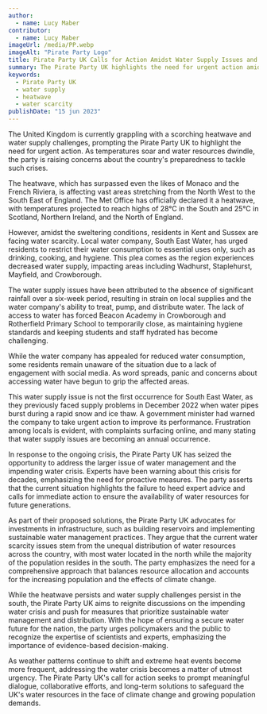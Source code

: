 ```yaml
---
author:
  - name: Lucy Maber
contributor:
  - name: Lucy Maber
imageUrl: /media/PP.webp
imageAlt: "Pirate Party Logo"
title: Pirate Party UK Calls for Action Amidst Water Supply Issues and Heatwave
summary: The Pirate Party UK highlights the need for urgent action amidst the UK's water supply issues and heatwave, emphasizing the importance of sustainable water management and distribution.
keywords:
  - Pirate Party UK
  - water supply
  - heatwave
  - water scarcity
publishDate: "15 jun 2023"
---
```


The United Kingdom is currently grappling with a scorching heatwave and water supply challenges, prompting the Pirate Party UK to highlight the need for urgent action. As temperatures soar and water resources dwindle, the party is raising concerns about the country's preparedness to tackle such crises.

The heatwave, which has surpassed even the likes of Monaco and the French Riviera, is affecting vast areas stretching from the North West to the South East of England. The Met Office has officially declared it a heatwave, with temperatures projected to reach highs of 28°C in the South and 25°C in Scotland, Northern Ireland, and the North of England.

However, amidst the sweltering conditions, residents in Kent and Sussex are facing water scarcity. Local water company, South East Water, has urged residents to restrict their water consumption to essential uses only, such as drinking, cooking, and hygiene. This plea comes as the region experiences decreased water supply, impacting areas including Wadhurst, Staplehurst, Mayfield, and Crowborough.

The water supply issues have been attributed to the absence of significant rainfall over a six-week period, resulting in strain on local supplies and the water company's ability to treat, pump, and distribute water. The lack of access to water has forced Beacon Academy in Crowborough and Rotherfield Primary School to temporarily close, as maintaining hygiene standards and keeping students and staff hydrated has become challenging.

While the water company has appealed for reduced water consumption, some residents remain unaware of the situation due to a lack of engagement with social media. As word spreads, panic and concerns about accessing water have begun to grip the affected areas.

This water supply issue is not the first occurrence for South East Water, as they previously faced supply problems in December 2022 when water pipes burst during a rapid snow and ice thaw. A government minister had warned the company to take urgent action to improve its performance. Frustration among locals is evident, with complaints surfacing online, and many stating that water supply issues are becoming an annual occurrence.

In response to the ongoing crisis, the Pirate Party UK has seized the opportunity to address the larger issue of water management and the impending water crisis. Experts have been warning about this crisis for decades, emphasizing the need for proactive measures. The party asserts that the current situation highlights the failure to heed expert advice and calls for immediate action to ensure the availability of water resources for future generations.

As part of their proposed solutions, the Pirate Party UK advocates for investments in infrastructure, such as building reservoirs and implementing sustainable water management practices. They argue that the current water scarcity issues stem from the unequal distribution of water resources across the country, with most water located in the north while the majority of the population resides in the south. The party emphasizes the need for a comprehensive approach that balances resource allocation and accounts for the increasing population and the effects of climate change.

While the heatwave persists and water supply challenges persist in the south, the Pirate Party UK aims to reignite discussions on the impending water crisis and push for measures that prioritize sustainable water management and distribution. With the hope of ensuring a secure water future for the nation, the party urges policymakers and the public to recognize the expertise of scientists and experts, emphasizing the importance of evidence-based decision-making.

As weather patterns continue to shift and extreme heat events become more frequent, addressing the water crisis becomes a matter of utmost urgency. The Pirate Party UK's call for action seeks to prompt meaningful dialogue, collaborative efforts, and long-term solutions to safeguard the UK's water resources in the face of climate change and growing population demands.